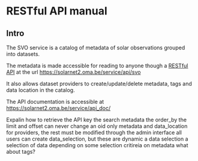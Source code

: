 # RESTful API manual


## Intro
The SVO service is a catalog of metadata of solar observations grouped into datasets.

The metadata is made accessible for reading to anyone though a [RESTful API](https://en.wikipedia.org/wiki/Representational_state_transfer) at the url https://solarnet2.oma.be/service/api/svo

It also allows dataset providers to create/update/delete metadata, tags and data location in the catalog.

The API documentation is accessible at https://solarnet2.oma.be/service/api_doc/

Expalin how to retrieve the API key
the search metadata
the order_by
the limit and offset
can never change an oid
only metadata and data_location for providers, the rest must be modified through the admin interface
all users can create data_selection, but these are dynamic a data selection a selection of data depending on some selection critireia on metadata
what about tags?
